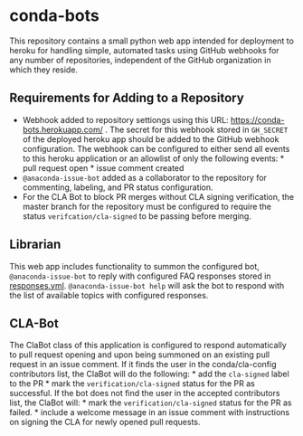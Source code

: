 # conda-bots

This repository contains a small python web app intended for deployment to heroku
for handling simple, automated tasks using GitHub webhooks for any number of
repositories, independent of the GitHub organization in which they reside.

## Requirements for Adding to a Repository

* Webhook added to repository settiongs using this URL: https://conda-bots.herokuapp.com/ . The secret
for this webhook stored in `GH_SECRET` of the deployed heroku app should be added to the GitHub webhook
configuration. The webhook can be configured to either send all events to this heroku application or
an allowlist of only the following events:
        * pull request open
        * issue comment created
* `@anaconda-issue-bot` added as a collaborator to the repository for commenting, labeling, and PR status configuration.
* For the CLA Bot to block PR merges without CLA signing verification, the master branch for the repository must be configured
to require the status `verifcation/cla-signed` to be passing before merging.

## Librarian

This web app includes functionality to summon the configured bot, `@anaconda-issue-bot` to reply with configured
FAQ responses stored in [responses.yml](./responses.yml). `@anaconda-issue-bot help` will ask the bot to respond
with the list of available topics with configured responses.

## CLA-Bot

The ClaBot class of this application is configured to respond automatically to pull request opening and upon
being summoned on an existing pull request in an issue comment. If it finds the user in the conda/cla-config
contributors list, the ClaBot will do the following:
        * add the `cla-signed` label to the PR
        * mark the `verification/cla-signed` status for the PR as successful.
If the bot does not find the user in the accepted contributors list, the ClaBot will:
        * mark the `verification/cla-signed` status for the PR as failed.
        * include a welcome message in an issue comment with instructions on signing the CLA for newly opened pull requests.
